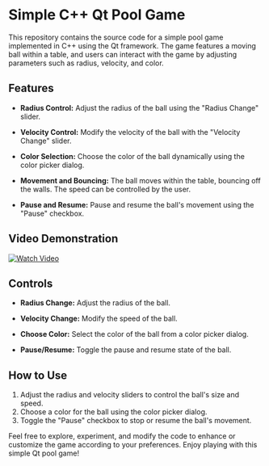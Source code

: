 # Simple C++ Qt Pool Game

This repository contains the source code for a simple pool game implemented in C++ using the Qt framework. The game features a moving ball within a table, and users can interact with the game by adjusting parameters such as radius, velocity, and color.

## Features

- **Radius Control:** Adjust the radius of the ball using the "Radius Change" slider.
  
- **Velocity Control:** Modify the velocity of the ball with the "Velocity Change" slider.

- **Color Selection:** Choose the color of the ball dynamically using the color picker dialog.

- **Movement and Bouncing:** The ball moves within the table, bouncing off the walls. The speed can be controlled by the user.

- **Pause and Resume:** Pause and resume the ball's movement using the "Pause" checkbox.
  
## Video Demonstration
[![Watch Video](https://img.youtube.com/vi/MH_-1f8qU1E/0.jpg)](https://youtu.be/OlvX0-1hrG8?si=SQ3VEbnFgZYKteeQ)

## Controls

- **Radius Change:** Adjust the radius of the ball.
  
- **Velocity Change:** Modify the speed of the ball.
  
- **Choose Color:** Select the color of the ball from a color picker dialog.
  
- **Pause/Resume:** Toggle the pause and resume state of the ball.

## How to Use

1. Adjust the radius and velocity sliders to control the ball's size and speed.
2. Choose a color for the ball using the color picker dialog.
3. Toggle the "Pause" checkbox to stop or resume the ball's movement.

Feel free to explore, experiment, and modify the code to enhance or customize the game according to your preferences. Enjoy playing with this simple Qt pool game!

